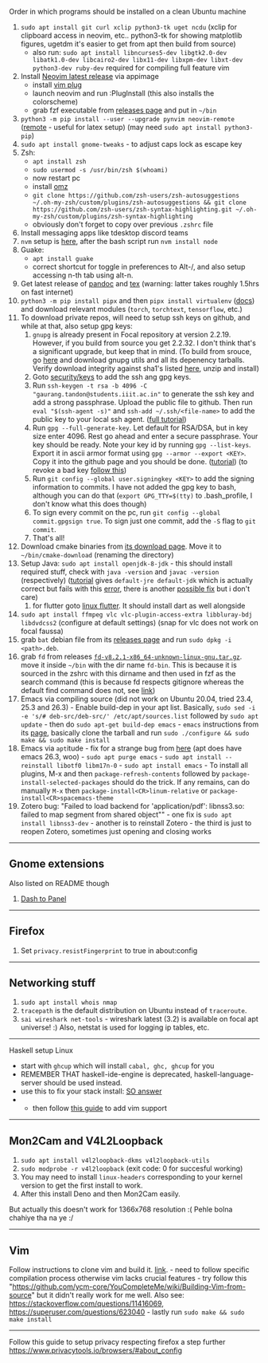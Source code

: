   Order in which programs should be installed on a clean Ubuntu machine
  
  1. `sudo apt install git curl xclip python3-tk uget ncdu` (xclip for clipboard access in neovim, etc.. python3-tk for showing matplotlib figures, ugetdm it's easier to get from apt then build from source)
      - also run: `sudo apt install libncurses5-dev libgtk2.0-dev libatk1.0-dev libcairo2-dev libx11-dev libxpm-dev libxt-dev python3-dev ruby-dev` required for compiling full feature vim
  3. Install [Neovim latest release](https://github.com/neovim/neovim/releases/latest) via appimage
      - install [vim plug](https://github.com/junegunn/vim-plug)
      - launch neovim and run :PlugInstall (this also installs the colorscheme)
      - grab fzf executable from [releases page](https://github.com/junegunn/fzf/releases) and put in `~/bin`
  5. `python3 -m pip install --user --upgrade pynvim neovim-remote` ([remote](https://github.com/mhinz/neovim-remote) - useful for latex setup) (may need `sudo apt install python3-pip`) 
  6. `sudo apt install gnome-tweaks` - to adjust caps lock as escape key
  7. Zsh:
      - `apt install zsh`
      - `sudo usermod -s /usr/bin/zsh $(whoami)`
      - now restart pc
      - install [omz](https://github.com/ohmyzsh/ohmyzsh)
      - `git clone https://github.com/zsh-users/zsh-autosuggestions ~/.oh-my-zsh/custom/plugins/zsh-autosuggestions && git clone https://github.com/zsh-users/zsh-syntax-highlighting.git ~/.oh-my-zsh/custom/plugins/zsh-syntax-highlighting`
      - obviously don't forget to copy over previous `.zshrc` file
  8. Install messaging apps like tdesktop discord teams
  9. `nvm` setup is [here](https://github.com/nvm-sh/nvm#installing-and-updating), after the bash script run `nvm install node`
  10. Guake:
      - `apt install guake`
      - correct shortcut for toggle in preferences to Alt-/, and also setup accessing n-th tab using alt-n.
  11. Get latest release of [pandoc](https://github.com/jgm/pandoc/releases/latest) and [tex](https://www.tug.org/texlive/acquire-netinstall.html) (warning: latter takes roughly 1.5hrs on fast internet)
  12. `python3 -m pip install pipx` and then `pipx install virtualenv` ([docs](https://virtualenv.pypa.io/en/stable/installation.html)) and download relevant modules (`torch`, `torchtext`, `tensorflow`, etc.)
  13. To download private repos, will need to setup ssh keys on github, and while at that, also setup gpg keys:
      1. `gnupg` is already present in Focal repository at version 2.2.19. However, if you build from source you get 2.2.32. I don't think that's a significant upgrade, but keep that in mind. (To build from srouce, go [here](https://www.gnupg.org/download/) and download gnupg utils and all its depenency tarballs. Verify download integrity against sha1's listed [here](https://www.gnupg.org/download/integrity_check.html), unzip and install)
      2. Goto [security/keys](https://github.com/settings/keys) to add the ssh ang gpg keys.
      3. Run `ssh-keygen -t rsa -b 4096 -C "gaurang.tandon@students.iiit.ac.in"` to generate the ssh key and add a strong passphrase. Upload the public file to github. Then run `eval "$(ssh-agent -s)"` and `ssh-add ~/.ssh/<file-name>` to add the public key to your local ssh agent. ([full tutorial](https://docs.github.com/en/github/authenticating-to-github/generating-a-new-ssh-key-and-adding-it-to-the-ssh-agent))
      4. Run `gpg --full-generate-key`. Let default for RSA/DSA, but in key size enter 4096. Rest go ahead and enter a secure passphrase. Your key should be ready. Note your key id by running `gpg --list-keys`. Export it in ascii armor format using `gpg --armor --export <KEY>`. Copy it into the github page and you should be done. ([tutorial](https://docs.github.com/en/github/authenticating-to-github/generating-a-new-gpg-key)) (to revoke a bad key [follow this](https://superuser.com/questions/1526283/how-to-revoke-a-gpg-key-and-upload-in-gpg-server))
      5. Run `git config --global user.signingkey <KEY>` to add the signing information to commits. I have not added the gpg key to bash, although you can do that (`export GPG_TTY=$(tty)` to .bash_profile, I don't know what this does though)
      6. To sign every commit on the pc, run `git config --global commit.gpgsign true`. To sign just one commit, add the `-S` flag to `git commit`.
      7. That's all!
  14. Download cmake binaries from [its download page](https://cmake.org/download/). Move it to `~/bin/cmake-download` (renaming the directory)
  16. Setup Java: `sudo apt install openjdk-8-jdk` - this should install required stuff, check with `java -version` and `javac -version` (respectively) ([tutorial](https://www.digitalocean.com/community/tutorials/how-to-install-java-with-apt-on-ubuntu-20-04) gives `default-jre default-jdk` which is actually correct but fails with this [error](https://stackoverflow.com/questions/55436585/), there is another [possible fix](https://stackoverflow.com/questions/47150410/failed-to-run-sdkmanager-list-with-java-9) but i don't care)
      1. for flutter goto [linux flutter](https://flutter.dev/docs/get-started/install/linux). It should install dart as well alongside
  17. `sudo apt install ffmpeg vlc vlc-plugin-access-extra libbluray-bdj libdvdcss2` (configure at default settings) (snap for vlc does not work on focal faussa)
  18. grab `bat` debian file from its [releases page](https://github.com/sharkdp/bat/releases) and run `sudo dpkg -i <path>.deb`.
  19. grab `fd` from releases [`fd-v8.2.1-x86_64-unknown-linux-gnu.tar.gz`](https://github.com/sharkdp/fd/releases). move it inside `~/bin` with the dir name `fd-bin`. This is because it is sourced in the zshrc with this dirname and then used in fzf as the search command (this is because fd respects gitignore whereas the default find command does not, see [link](https://github.com/junegunn/fzf#respecting-gitignore))
  20. Emacs via compiling source (did not work on Ubuntu 20.04, tried 23.4, 25.3 and 26.3)
    - Enable build-dep in your apt list. Basically, `sudo sed -i -e 's/# deb-src/deb-src/' /etc/apt/sources.list` followed by `sudo apt update`
    - then do `sudo apt-get build-dep emacs`
    - `emacs` instructions from its [page](https://www.gnu.org/software/emacs/download.html), basically clone the tarball and run `sudo ./configure && sudo make && sudo make install`
  21. Emacs via `apt`itude - fix for a strange bug from [here](https://askubuntu.com/questions/1237698/emacs-installation-fails-on-ubuntu-20-04) (apt does have emacs 26.3, woo)
    - `sudo apt purge emacs`
    - `sudo apt install --reinstall libotf0 libm17n-0`
    - `sudo apt install emacs`
    - To install all plugins, M-x and then `package-refresh-contents` followed by `package-install-selected-packages` should do the trick. If any remains, can do manually `M-x` then `package-install<CR>linum-relative` or `package-install<CR>spacemacs-theme`
  22. Zotero bug: "Failed to load backend for 'application/pdf': libnss3.so: failed to map segment from shared object""
    - one fix is `sudo apt install libnss3-dev`
    - another is to reinstall Zotero
    - the third is just to reopen Zotero, sometimes just opening and closing works

-----

## Gnome extensions


Also listed on README though

1. [Dash to Panel](https://extensions.gnome.org/extension/1160/dash-to-panel/)

------

## Firefox

1. Set `privacy.resistFingerprint` to true in about:config

------

## Networking stuff

1. `sudo apt install whois nmap`
2. `tracepath` is the default distribution on Ubuntu instead of `traceroute`.
3. `sai wireshark net-tools` - wireshark latest (3.2) is available on focal apt universe! :) Also, netstat is used for logging ip tables, etc.

-------

Haskell setup Linux

- start with `ghcup` which will install `cabal, ghc, ghcup` for you
- REMEMBER THAT haskell-ide-engine is deprecated, haskell-language-server should be used instead.
- use this to fix your stack install: [SO answer](https://stackoverflow.com/questions/53385640/how-to-prevent-stack-from-downloading-ghc-for-every-new-project)
- - then follow [this guide](http://marco-lopes.com/articles/Vim-and-Haskell-in-2019/) to add vim support

------

## Mon2Cam and V4L2Loopback

1. `sudo apt install v4l2loopback-dkms v4l2loopback-utils`
2. `sudo modprobe -r v4l2loopback` (exit code: 0 for succesful working)
3. You may need to install `linux-headers` corresponding to your kernel version to get the first install to work.
4. After this install Deno and then Mon2Cam easily.

But actually this doesn't work for 1366x768 resolution :( Pehle bolna chahiye tha na ye :/

-------

## Vim

Follow instructions to clone vim and build it. [link](https://www.vim.org/git.php). 
    - need to follow specific compilation process otherwise vim lacks crucial features
    - try follow this "https://github.com/ycm-core/YouCompleteMe/wiki/Building-Vim-from-source" but it didn't really work for me well. Also see: https://stackoverflow.com/questions/11416069, https://superuser.com/questions/623040
    - lastly run `sudo make && sudo make install`

-------

Follow this guide to setup privacy respecting firefox a step further https://www.privacytools.io/browsers/#about_config

